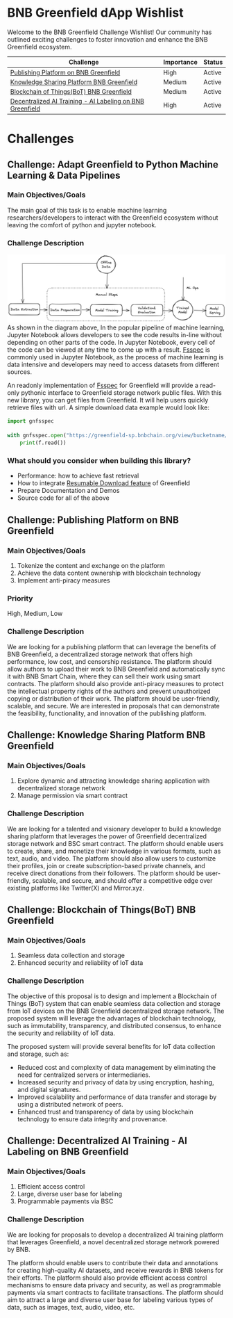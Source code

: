 # BNB Greenfield dApp Wishlist

Welcome to the BNB Greenfield Challenge Wishlist! Our community has outlined exciting challenges to foster innovation and enhance the BNB Greenfield ecosystem. 

| Challenge                                                    | Importance | Status |
| ------------------------------------------------------------ | ---------- | ------ |
| [Publishing Platform on BNB Greenfield ](#challenge-publishing-platform-on-bnb-greenfield) | High       | Active |
| [Knowledge Sharing Platform BNB Greenfield ](#challenge-knowledge-sharing-platform-bnb-greenfield) | Medium     | Active |
| [Blockchain of Things(BoT) BNB Greenfield](#challenge-blockchain-of-thingsbot-bnb-greenfield) | Medium     | Active |
| [Decentralized AI Training - AI Labeling on BNB Greenfield](#challenge-decentralized-ai-training---ai-labeling-on-bnb-greenfield) | High       | Active |

# Challenges


## Challenge: Adapt Greenfield to Python Machine Learning & Data Pipelines

### Main Objectives/Goals

The main goal of this task is to enable machine learning researchers/developers to interact with the Greenfield ecosystem without leaving the comfort of python and jupyter notebook.

### Challenge Description

![](./process.png)
As shown in the diagram above, In the popular pipeline of machine learning, Jupyter Notebook allows developers to see the code results in-line without depending on other parts of the code. In Jupyter Notebook, every cell of the code can be viewed at any time to come up with a result. [Fsspec](https://filesystem-spec.readthedocs.io/en/latest/) is commonly used in Jupyter Notebook, as the process of machine learning is data intensive and developers may need to access datasets from different sources.

An readonly implementation of [Fsspec](https://filesystem-spec.readthedocs.io/en/latest/) for Greenfield will provide a read-only pythonic interface to Greenfield storage network public files. With this new library, you can get files from Greenfield. It will help users quickly retrieve files with url.
A simple download data example would look like:

```python
import gnfsspec

with gnfsspec.open("https://greenfield-sp.bnbchain.org/view/bucketname/filename", "r") as f:
    print(f.read())
```


### What should you consider when building this library?
* Performance: how to achieve fast retrieval
* How to integrate [Resumable Download feature](https://docs.bnbchain.org/greenfield-docs/docs/tutorials/dapp/resumable-upload/overview ) of Greenfield
* Prepare Documentation and Demos
* Source code for all of the above




## Challenge: Publishing Platform on BNB Greenfield

### Main Objectives/Goals
1. Tokenize the content and exchange on the platform
1. Achieve the data content ownership with blockchain technology
1. Implement anti-piracy measures

### Priority 

High, Medium, Low

### Challenge Description
We are looking for a publishing platform that can leverage the benefits of BNB Greenfield, a decentralized storage network that offers high performance, low cost, and censorship resistance. The platform should allow authors to upload their work to BNB Greenfield and automatically sync it with BNB Smart Chain, where they can sell their work using smart contracts. The platform should also provide anti-piracy measures to protect the intellectual property rights of the authors and prevent unauthorized copying or distribution of their work. The platform should be user-friendly, scalable, and secure. We are interested in proposals that can demonstrate the feasibility, functionality, and innovation of the publishing platform. 



## Challenge: Knowledge Sharing Platform BNB Greenfield

### Main Objectives/Goals

1. Explore dynamic and attracting knowledge sharing application with decentralized storage network
2. Manage permission via smart contract

### Challenge Description

We are looking for a talented and visionary developer to build a knowledge sharing platform that leverages the power of Greenfield decentralized storage network and BSC smart contract. The platform should enable users to create, share, and monetize their knowledge in various formats, such as text, audio, and video. The platform should also allow users to customize their profiles, join or create subscription-based private channels, and receive direct donations from their followers. The platform should be user-friendly, scalable, and secure, and should offer a competitive edge over existing platforms like Twitter(X) and Mirror.xyz.



## Challenge: Blockchain of Things(BoT) BNB Greenfield

### Main Objectives/Goals

1. Seamless data collection and storage 
2. Enhanced security and reliability of IoT data

### Challenge Description

The objective of this proposal is to design and implement a Blockchain of Things (BoT) system that can enable seamless data collection and storage from IoT devices on the BNB Greenfield decentralized storage network. The proposed system will leverage the advantages of blockchain technology, such as immutability, transparency, and distributed consensus, to enhance the security and reliability of IoT data. 

The proposed system will provide several benefits for IoT data collection and storage, such as:

- Reduced cost and complexity of data management by eliminating the need for centralized servers or intermediaries.
- Increased security and privacy of data by using encryption, hashing, and digital signatures.
- Improved scalability and performance of data transfer and storage by using a distributed network of peers.
- Enhanced trust and transparency of data by using blockchain technology to ensure data integrity and provenance.



## Challenge: Decentralized AI Training - AI Labeling on BNB Greenfield

### Main Objectives/Goals

1. Efficient access control
2. Large, diverse user base for labeling
3. Programmable payments via BSC

### Challenge Description

We are looking for proposals to develop a decentralized AI training platform that leverages Greenfield, a novel decentralized storage network powered by BNB. 

The platform should enable users to contribute their data and annotations for creating high-quality AI datasets, and receive rewards in BNB tokens for their efforts. The platform should also provide efficient access control mechanisms to ensure data privacy and security, as well as programmable payments via smart contracts to facilitate transactions. The platform should aim to attract a large and diverse user base for labeling various types of data, such as images, text, audio, video, etc.



